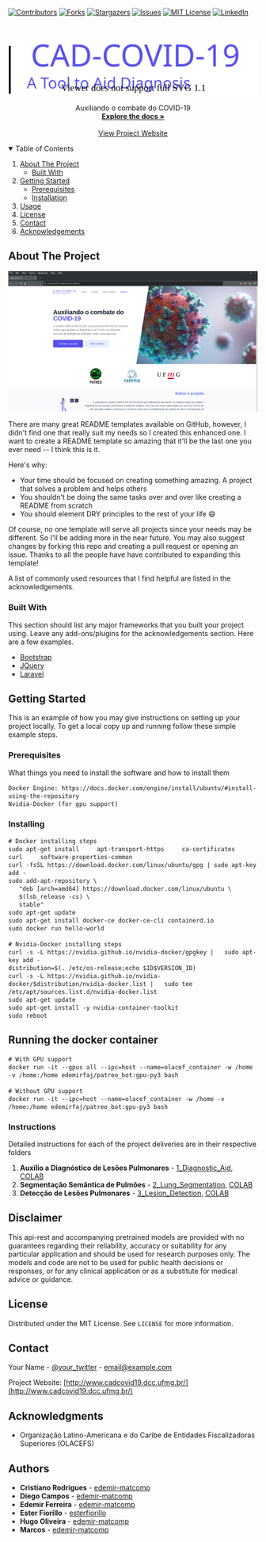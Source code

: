 <!-- PROJECT SHIELDS -->
<!--
*** I'm using markdown "reference style" links for readability.
*** Reference links are enclosed in brackets [ ] instead of parentheses ( ).
*** See the bottom of this document for the declaration of the reference variables
*** for contributors-url, forks-url, etc. This is an optional, concise syntax you may use.
*** https://www.markdownguide.org/basic-syntax/#reference-style-links
-->
[![Contributors][contributors-shield]][contributors-url]
[![Forks][forks-shield]][forks-url]
[![Stargazers][stars-shield]][stars-url]
[![Issues][issues-shield]][issues-url]
[![MIT License][license-shield]][license-url]
[![LinkedIn][linkedin-shield]][linkedin-url]



<!-- PROJECT LOGO -->
<br />
<p align="center">
  <a href="https://github.com/othneildrew/Best-README-Template">
    <img src="images/logo.svg" alt="Logo">
  </a>
  <!--
  <h3 align="center">CAD-COVID 19</h3>
  -->
  <p align="center">
    Auxiliando o combate do COVID-19
    <br />
    <a href="https://github.com/othneildrew/Best-README-Template"><strong>Explore the docs »</strong></a>
    <br />
    <br />
    <a href="http://www.cadcovid19.dcc.ufmg.br/">View Project Website</a>
  </p>
</p>



<!-- TABLE OF CONTENTS -->
<details open="open">
  <summary>Table of Contents</summary>
  <ol>
    <li>
      <a href="#about-the-project">About The Project</a>
      <ul>
        <li><a href="#built-with">Built With</a></li>
      </ul>
    </li>
    <li>
      <a href="#getting-started">Getting Started</a>
      <ul>
        <li><a href="#prerequisites">Prerequisites</a></li>
        <li><a href="#installation">Installation</a></li>
      </ul>
    </li>
    <li><a href="#usage">Usage</a></li>
    <li><a href="#license">License</a></li>
    <li><a href="#contact">Contact</a></li>
    <li><a href="#acknowledgements">Acknowledgements</a></li>
  </ol>
</details>



<!-- ABOUT THE PROJECT -->
## About The Project

[![Product Name Screen Shot][product-screenshot]](https://example.com)

There are many great README templates available on GitHub, however, I didn't find one that really suit my needs so I created this enhanced one. I want to create a README template so amazing that it'll be the last one you ever need -- I think this is it.

Here's why:
* Your time should be focused on creating something amazing. A project that solves a problem and helps others
* You shouldn't be doing the same tasks over and over like creating a README from scratch
* You should element DRY principles to the rest of your life :smile:

Of course, no one template will serve all projects since your needs may be different. So I'll be adding more in the near future. You may also suggest changes by forking this repo and creating a pull request or opening an issue. Thanks to all the people have have contributed to expanding this template!

A list of commonly used resources that I find helpful are listed in the acknowledgements.

### Built With

This section should list any major frameworks that you built your project using. Leave any add-ons/plugins for the acknowledgements section. Here are a few examples.
* [Bootstrap](https://getbootstrap.com)
* [JQuery](https://jquery.com)
* [Laravel](https://laravel.com)



<!-- GETTING STARTED -->
## Getting Started

This is an example of how you may give instructions on setting up your project locally.
To get a local copy up and running follow these simple example steps.

### Prerequisites

What things you need to install the software and how to install them

```
Docker Engine: https://docs.docker.com/engine/install/ubuntu/#install-using-the-repository
Nvidia-Docker (for gpu support)
```

### Installing

```
# Docker installing steps
sudo apt-get install     apt-transport-https     ca-certificates     curl     software-properties-common
curl -fsSL https://download.docker.com/linux/ubuntu/gpg | sudo apt-key add -
sudo add-apt-repository \
   "deb [arch=amd64] https://download.docker.com/linux/ubuntu \
   $(lsb_release -cs) \
   stable"
sudo apt-get update
sudo apt-get install docker-ce docker-ce-cli containerd.io
sudo docker run hello-world

# Nvidia-Docker installing steps
curl -s -L https://nvidia.github.io/nvidia-docker/gpgkey |   sudo apt-key add -
distribution=$(. /etc/os-release;echo $ID$VERSION_ID)
curl -s -L https://nvidia.github.io/nvidia-docker/$distribution/nvidia-docker.list |   sudo tee /etc/apt/sources.list.d/nvidia-docker.list
sudo apt-get update
sudo apt-get install -y nvidia-container-toolkit
sudo reboot
```

## Running the docker container

```
# With GPU support
docker run -it --gpus all --ipc=host --name=olacef_container -w /home -v /home:/home edemirfaj/patreo_bot:gpu-py3 bash

# Without GPU support
docker run -it --ipc=host --name=olacef_container -w /home -v /home:/home edemirfaj/patreo_bot:gpu-py3 bash
```

### Instructions

Detailed instructions for each of the project deliveries are in their respective folders
              
1. **Auxílio a Diagnóstico de Lesões Pulmonares** - [1_Diagnostic_Aid](https://github.com/edemir-matcomp/CAD-COVID-19/tree/master/1_Diagnostic_Aid), [COLAB](https://colab.research.google.com)
2. **Segmentação Semântica de Pulmões** - [2_Lung_Segmentation](https://github.com/edemir-matcomp/OLACEFS_DAM/tree/master/2_Lung_Segmentation), [COLAB](https://colab.research.google.com)
3. **Detecção de Lesões Pulmonares** - [3_Lesion_Detection](https://github.com/edemir-matcomp/OLACEFS_DAM/tree/master/3_Lesion_Detection), [COLAB](https://colab.research.google.com)

<!-- DISCLAIMER -->
## Disclaimer

This api-rest and accompanying pretrained models are provided with no guarantees regarding their reliability, accuracy or suitability for any particular application and should be used for research purposes only. The models and code are not to be used for public health decisions or responses, or for any clinical application or as a substitute for medical advice or guidance.

<!-- LICENSE -->
## License

Distributed under the MIT License. See `LICENSE` for more information.


<!-- CONTACT -->
## Contact

Your Name - [@your_twitter](https://twitter.com/your_username) - email@example.com

Project Website: [http://www.cadcovid19.dcc.ufmg.br/](http://www.cadcovid19.dcc.ufmg.br/)


<!-- ACKNOWLEDGEMENTS -->
## Acknowledgments

* Organização Latino-Americana e do Caribe de Entidades Fiscalizadoras Superiores (OLACEFS)

## Authors

* **Cristiano Rodrigues** - [edemir-matcomp](https://github.com/edemir-matcomp)
* **Diego Campos** - [edemir-matcomp](https://github.com/edemir-matcomp)
* **Edemir Ferreira** - [edemir-matcomp](https://github.com/edemir-matcomp)
* **Ester Fiorillo** - [esterfiorillo](https://github.com/esterfiorillo)
* **Hugo Oliveira** - [edemir-matcomp](https://github.com/edemir-matcomp)
* **Marcos** - [edemir-matcomp](https://github.com/edemir-matcomp)



<!-- MARKDOWN LINKS & IMAGES -->
<!-- https://www.markdownguide.org/basic-syntax/#reference-style-links -->
[contributors-shield]: https://img.shields.io/github/contributors/othneildrew/Best-README-Template.svg?style=for-the-badge
[contributors-url]: https://github.com/othneildrew/Best-README-Template/graphs/contributors
[forks-shield]: https://img.shields.io/github/forks/othneildrew/Best-README-Template.svg?style=for-the-badge
[forks-url]: https://github.com/othneildrew/Best-README-Template/network/members
[stars-shield]: https://img.shields.io/github/stars/othneildrew/Best-README-Template.svg?style=for-the-badge
[stars-url]: https://github.com/othneildrew/Best-README-Template/stargazers
[issues-shield]: https://img.shields.io/github/issues/othneildrew/Best-README-Template.svg?style=for-the-badge
[issues-url]: https://github.com/othneildrew/Best-README-Template/issues
[license-shield]: https://img.shields.io/github/license/othneildrew/Best-README-Template.svg?style=for-the-badge
[license-url]: https://github.com/othneildrew/Best-README-Template/blob/master/LICENSE.txt
[linkedin-shield]: https://img.shields.io/badge/-LinkedIn-black.svg?style=for-the-badge&logo=linkedin&colorB=555
[linkedin-url]: https://linkedin.com/in/othneildrew
[product-screenshot]: images/website_front.resized.png
